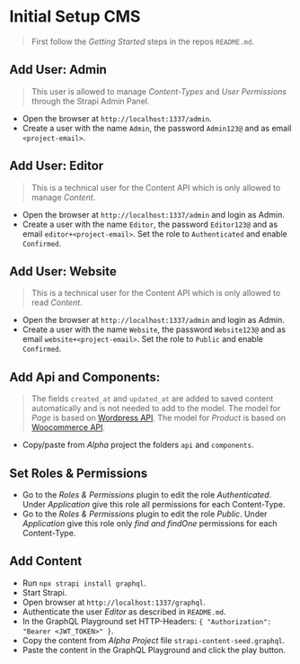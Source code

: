 # Initial Setup CMS

> First follow the *Getting Started* steps in the repos `README.md`.

## Add User: Admin

> This user is allowed to manage *Content-Types* and *User Permissions* through the Strapi Admin Panel.
- Open the browser at `http://localhost:1337/admin`.
- Create a user with the name `Admin`, the password `Admin123@` and as email `<project-email>`.

## Add User: Editor

> This is a technical user for the Content API which is only allowed to manage *Content*.
- Open the browser at `http://localhost:1337/admin` and login as Admin.
- Create a user with the name `Editor`, the password `Editor123@` and as email `editor+<project-email>`. Set the role to `Authenticated` and enable `Confirmed`.

## Add User: Website

> This is a technical user for the Content API which is only allowed to read *Content*.
- Open the browser at `http://localhost:1337/admin` and login as Admin.
- Create a user with the name `Website`, the password `Website123@` and as email `website+<project-email>`. Set the role to `Public` and enable `Confirmed`.

## Add Api and Components:

> The fields `created_at` and `updated_at` are added to saved content automatically and is not needed to add to the model.
> The model for *Page* is based on [Wordpress API](https://developer.wordpress.org/rest-api/reference/pages/#create-a-page).
> The model for *Product* is based on [Woocommerce API](https://woocommerce.github.io/woocommerce-rest-api-docs/#product-properties).
- Copy/paste from *Alpha* project the folders `api` and `components`.

## Set Roles & Permissions

- Go to the *Roles & Permissions* plugin to edit the role *Authenticated*. Under *Application* give this role all permissions for each Content-Type.
- Go to the *Roles & Permissions* plugin to edit the role *Public*. Under *Application* give this role only *find and findOne* permissions for each Content-Type.

## Add Content

- Run `npx strapi install graphql`.
- Start Strapi.
- Open browser at `http://localhost:1337/graphql`.
- Authenticate the user *Editor* as described in `README.md`.
- In the GraphQL Playground set HTTP-Headers: `{ "Authorization": "Bearer <JWT_TOKEN>" }`.
- Copy the content from *Alpha Project* file `strapi-content-seed.graphql`.
- Paste the content in the GraphQL Playground and click the play button.
